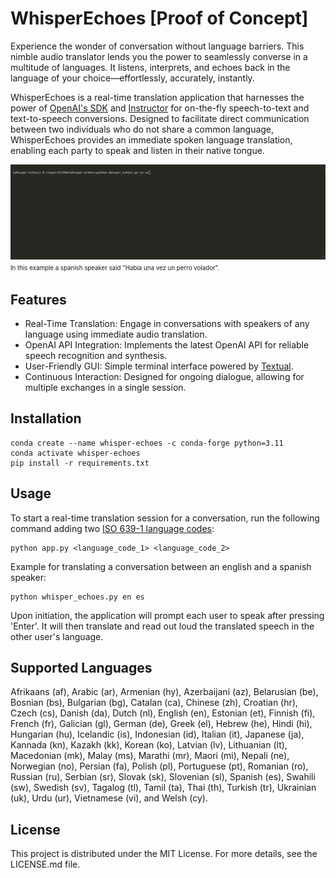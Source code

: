 # WhisperEchoes [Proof of Concept]
Experience the wonder of conversation without language barriers. This nimble audio translator lends you the power to seamlessly converse in a multitude of languages. It listens, interprets, and echoes back in the language of your choice—effortlessly, accurately, instantly.

WhisperEchoes is a real-time translation application that harnesses the power of [OpenAI's SDK](https://platform.openai.com/docs/overview) and [Instructor](https://github.com/jxnl/instructor) for on-the-fly speech-to-text and text-to-speech conversions. Designed to facilitate direct communication between two individuals who do not share a common language, WhisperEchoes provides an immediate spoken language translation, enabling each party to speak and listen in their native tongue.

![Use Case](whisper-echoes.gif)
<sup><sub>In this example a spanish speaker said "Había una vez un perro volador".</sub></sup>

## Features
- Real-Time Translation: Engage in conversations with speakers of any language using immediate audio translation.
- OpenAI API Integration: Implements the latest OpenAI API for reliable speech recognition and synthesis.
- User-Friendly GUI: Simple terminal interface powered by [Textual](https://github.com/textualize/textual/).
- Continuous Interaction: Designed for ongoing dialogue, allowing for multiple exchanges in a single session.

## Installation

```
conda create --name whisper-echoes -c conda-forge python=3.11
conda activate whisper-echoes
pip install -r requirements.txt
```

## Usage
To start a real-time translation session for a conversation, run the following command adding two [ISO 639-1 language codes](https://en.wikipedia.org/wiki/List_of_ISO_639-1_codes):

```
python app.py <language_code_1> <language_code_2>
```

Example for translating a conversation between an english and a spanish speaker:

```
python whisper_echoes.py en es
```

Upon initiation, the application will prompt each user to speak after pressing 'Enter'. It will then translate and read out loud the translated speech in the other user's language.

## Supported Languages

Afrikaans (af), Arabic (ar), Armenian (hy), Azerbaijani (az), Belarusian (be), Bosnian (bs), Bulgarian (bg), Catalan (ca), Chinese (zh), Croatian (hr), Czech (cs), Danish (da), Dutch (nl), English (en), Estonian (et), Finnish (fi), French (fr), Galician (gl), German (de), Greek (el), Hebrew (he), Hindi (hi), Hungarian (hu), Icelandic (is), Indonesian (id), Italian (it), Japanese (ja), Kannada (kn), Kazakh (kk), Korean (ko), Latvian (lv), Lithuanian (lt), Macedonian (mk), Malay (ms), Marathi (mr), Maori (mi), Nepali (ne), Norwegian (no), Persian (fa), Polish (pl), Portuguese (pt), Romanian (ro), Russian (ru), Serbian (sr), Slovak (sk), Slovenian (sl), Spanish (es), Swahili (sw), Swedish (sv), Tagalog (tl), Tamil (ta), Thai (th), Turkish (tr), Ukrainian (uk), Urdu (ur), Vietnamese (vi), and Welsh (cy).

## License
This project is distributed under the MIT License. For more details, see the LICENSE.md file.
